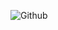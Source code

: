 ![Github](https://github-readme-stats.vercel.app/api?username=sandraczernik-dev&show_icons=true&theme=midnight-purple&count_private=true)

